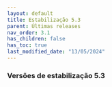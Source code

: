 ```yaml
---
layout: default
title: Estabilização 5.3
parent: Últimas releases
nav_order: 3.1
has_children: false
has_toc: true
last_modified_date: "13/05/2024"
---
```


### Versões de estabilização 5.3

